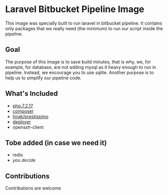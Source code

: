 # Laravel Bitbucket Pipeline Image
This image was specially built to run laravel in bitbucket pipeline.
It contains only packages that we really need (the minimum) to run our script inside the pipeline. 

## Goal
The purpose of this image is to save build minutes, that is why, we, for example, for database, are not adding mysql as it heavy enough to run in pipeline. Instead, we encourage you to use sqlite.
Another purpose is to help us to simplify our pipeline code.

## What's Included
- [php:7.2.17](https://hub.docker.com/_/php)
- [composer](https://getcomposer.org/)
- [hirak/prestissimo](https://github.com/hirak/prestissimo)
- [deployer](https://deployer.org/)
- openssh-client

## Tobe added (in case we need it)
- redis
- *you decide*


## Contributions
Contributions are welcome
